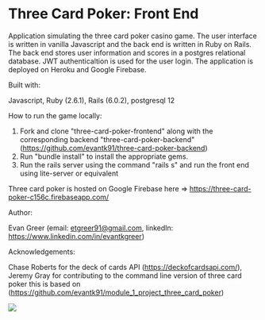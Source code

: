 # Three Card Poker: Front End

Application simulating the three card poker casino game. The user interface is written in vanilla Javascript and the back end is written in Ruby on Rails. The back end stores user information and scores in a postgres relational database. JWT authenticaltion is used for the user login. The application is deployed on Heroku and Google Firebase.

Built with:

Javascript, Ruby (2.6.1), Rails (6.0.2), postgresql 12

How to run the game locally:
1. Fork and clone "three-card-poker-frontend" along with the corresponding backend "three-card-poker-backend" (https://github.com/evantk91/three-card-poker-backend)
2. Run "bundle install" to install the appropriate gems.
3. Run the rails server using the command "rails s" and run the front end using lite-server or equivalent

Three card poker is hosted on Google Firebase here => https://three-card-poker-c156c.firebaseapp.com/

Author:

Evan Greer (email: etgreer91@gmail.com, linkedIn: https://www.linkedin.com/in/evantkgreer)

Acknowledgements:

Chase Roberts for the deck of cards API (https://deckofcardsapi.com/), Jeremy Gray for contributing to the command line version of three card poker this is based on (https://github.com/evantk91/module_1_project_three_card_poker)

![](demo.gif)
